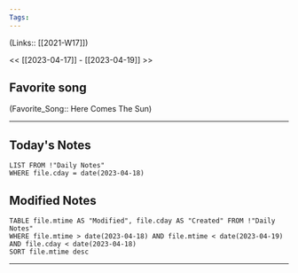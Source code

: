 ```yaml
---
Tags:
---
```

(Links:: [[2021-W17]])

<< [[2023-04-17]] - [[2023-04-19]] >>
## Favorite song
(Favorite_Song:: Here Comes The Sun)

___
## Today's Notes
```dataview
LIST FROM !"Daily Notes"
WHERE file.cday = date(2023-04-18)
```
## Modified Notes
```dataview
TABLE file.mtime AS "Modified", file.cday AS "Created" FROM !"Daily Notes" 
WHERE file.mtime > date(2023-04-18) AND file.mtime < date(2023-04-19) AND file.cday < date(2023-04-18)
SORT file.mtime desc
```
___
